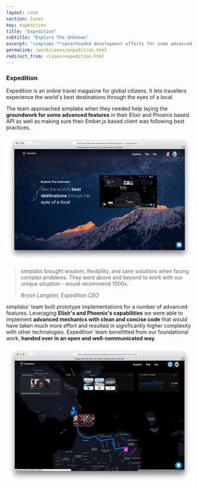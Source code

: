 ```yaml
---
layout: case
section: Cases
key: expedition
title: "Expedition"
subtitle: "Explore The Unknown"
excerpt: "simplabs **spearheaded development efforts for some advanced functionality for Expedition's** API based on Elixir and Phoenix. We provided their team with a well architected foundation to extend upon."
permalink: /work/cases/expedition.html
redirect_from: /cases/expedition.html
---
```


<div class="row content-section">
  <div class="col-12 col-md-6 order-md-2 col-lg-5">
    <h3>Expedition</h3>
    <p>Expedition is an online travel magazine for global citizens. It lets travellers experience the world's best destinations through the eyes of a local.</p>
    <p>The team approached simplabs when they needed help laying the <strong>groundwork for some advanced features</strong> in their Elixir and Phoenix based API as well as making sure their Ember.js based client was following best practices.</p>
  </div>
  <div class="col-12 col-md-6 order-md-1 col-lg-5 offset-lg-1">
    <img src="/images/cases/expedition/start-page.png" class="img-fluid" alt="Home Page">
  </div>
</div>

<div class="secondary-banner wide-banner quote-banner">
  <div class="container">
    <div class="row content-section">
      <div class="col-12 col-lg-10 offset-lg-1">
        <blockquote>
          <p>simplabs brought wisdom, flexibility, and sane solutions when facing complex problems. They went above and beyond to work with our unique situation - would recommend 1000x.</p>
          <footer><cite>Bryan Langslet, Expedition CEO</cite></footer>
        </blockquote>
      </div>
    </div>
  </div>
</div>

<div class="row content-section">
  <div class="col-12 col-md-6 col-lg-5 offset-lg-1">
    <p>simplabs' team built prototype implementations for a number of advanced features. Leveraging <strong>Elixir's and Phoenix's capabilities</strong> we were able to implement <strong>advanced mechanics with clean and concise code</strong> that would have taken much more effort and resulted in significantly higher complexity with other technologies. Expedition' team benefitted from our foundational work, <strong>handed over in an open and well-communicated way</strong>.</p>
  </div>
  <div class="col-12 col-md-6 col-lg-5">
    <img src="/images/cases/expedition/map.png" class="img-fluid" alt="Map">
  </div>
</div>

